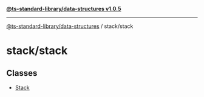 [**@ts-standard-library/data-structures v1.0.5**](../../README.md)

***

[@ts-standard-library/data-structures](../../modules.md) / stack/stack

# stack/stack

## Classes

- [Stack](classes/Stack.md)
